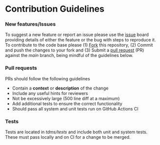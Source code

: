 # Contribution Guidelines

### New features/Issues

To suggest a new feature or report an issue please use the 
[issue](https://github.com/UCL/TDMS/issues) board providing details of either 
the feature or the bug with steps to reproduce it. To contribute to the code
base please (1) [Fork](https://docs.github.com/en/get-started/quickstart/fork-a-repo)
this repository, (2) Commit and push the changes to your fork and (3) Submit
a [pull request](https://docs.github.com/en/pull-requests/collaborating-with-pull-requests/proposing-changes-to-your-work-with-pull-requests/creating-a-pull-request)
(PR) against the _main_ branch, being mindful of the guidelines below.


### Pull requests

PRs should follow the following guidelines

- Contain a **context** or **description** of the change
- Include any useful hints for reviewers
- Not be excessively large (500 line diff at a maximum)
- Add additional tests to ensure the correct functionality
- Should pass all system and unit tests run on GitHub Actions CI


### Tests

Tests are located in _tdms/tests_ and include both unit and system tests. These
must pass locally and on CI for a change to be merged.

